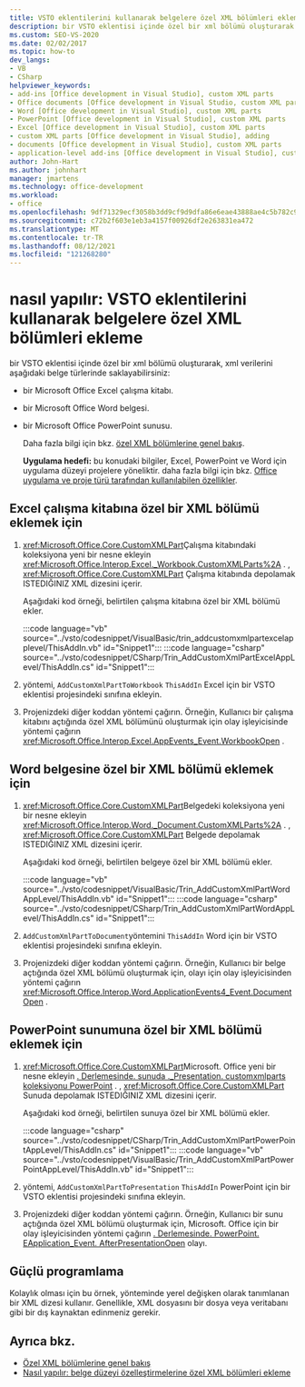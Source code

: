 ```yaml
---
title: VSTO eklentilerini kullanarak belgelere özel XML bölümleri ekleme
description: bir VSTO eklentisi içinde özel bir xml bölümü oluşturarak xml verilerini aşağıdaki belge türlerinde nasıl depolayabileceğinizi öğrenin.
ms.custom: SEO-VS-2020
ms.date: 02/02/2017
ms.topic: how-to
dev_langs:
- VB
- CSharp
helpviewer_keywords:
- add-ins [Office development in Visual Studio], custom XML parts
- Office documents [Office development in Visual Studio, custom XML parts
- Word [Office development in Visual Studio], custom XML parts
- PowerPoint [Office development in Visual Studio], custom XML parts
- Excel [Office development in Visual Studio], custom XML parts
- custom XML parts [Office development in Visual Studio], adding
- documents [Office development in Visual Studio], custom XML parts
- application-level add-ins [Office development in Visual Studio], custom XML parts
author: John-Hart
ms.author: johnhart
manager: jmartens
ms.technology: office-development
ms.workload:
- office
ms.openlocfilehash: 9df71329ecf3058b3dd9cf9d9dfa86e6eae43888ae4c5b782c9e229753e6a594
ms.sourcegitcommit: c72b2f603e1eb3a4157f00926df2e263831ea472
ms.translationtype: MT
ms.contentlocale: tr-TR
ms.lasthandoff: 08/12/2021
ms.locfileid: "121268280"
---
```

# <a name="how-to-add-custom-xml-parts-to-documents-by-using-vsto-add-ins"></a>nasıl yapılır: VSTO eklentilerini kullanarak belgelere özel XML bölümleri ekleme
  bir VSTO eklentisi içinde özel bir xml bölümü oluşturarak, xml verilerini aşağıdaki belge türlerinde saklayabilirsiniz:

- bir Microsoft Office Excel çalışma kitabı.

- bir Microsoft Office Word belgesi.

- bir Microsoft Office PowerPoint sunusu.

  Daha fazla bilgi için bkz. [özel XML bölümlerine genel bakış](../vsto/custom-xml-parts-overview.md).

  **Uygulama hedefi:** bu konudaki bilgiler, Excel, PowerPoint ve Word için uygulama düzeyi projelere yöneliktir. daha fazla bilgi için bkz. [Office uygulama ve proje türü tarafından kullanılabilen özellikler](../vsto/features-available-by-office-application-and-project-type.md).

## <a name="to-add-a-custom-xml-part-to-an-excel-workbook"></a>Excel çalışma kitabına özel bir XML bölümü eklemek için

1. <xref:Microsoft.Office.Core.CustomXMLPart>Çalışma kitabındaki koleksiyona yeni bir nesne ekleyin <xref:Microsoft.Office.Interop.Excel._Workbook.CustomXMLParts%2A> . , <xref:Microsoft.Office.Core.CustomXMLPart> Çalışma kitabında depolamak ISTEDIĞINIZ XML dizesini içerir.

     Aşağıdaki kod örneği, belirtilen çalışma kitabına özel bir XML bölümü ekler.

     :::code language="vb" source="../vsto/codesnippet/VisualBasic/trin_addcustomxmlpartexcelapplevel/ThisAddIn.vb" id="Snippet1":::
     :::code language="csharp" source="../vsto/codesnippet/CSharp/Trin_AddCustomXmlPartExcelAppLevel/ThisAddIn.cs" id="Snippet1":::

2. yöntemi, `AddCustomXmlPartToWorkbook` `ThisAddIn` Excel için bir VSTO eklentisi projesindeki sınıfına ekleyin.

3. Projenizdeki diğer koddan yöntemi çağırın. Örneğin, Kullanıcı bir çalışma kitabını açtığında özel XML bölümünü oluşturmak için olay işleyicisinde yöntemi çağırın <xref:Microsoft.Office.Interop.Excel.AppEvents_Event.WorkbookOpen> .

## <a name="to-add-a-custom-xml-part-to-a-word-document"></a>Word belgesine özel bir XML bölümü eklemek için

1. <xref:Microsoft.Office.Core.CustomXMLPart>Belgedeki koleksiyona yeni bir nesne ekleyin <xref:Microsoft.Office.Interop.Word._Document.CustomXMLParts%2A> . , <xref:Microsoft.Office.Core.CustomXMLPart> Belgede depolamak ISTEDIĞINIZ XML dizesini içerir.

     Aşağıdaki kod örneği, belirtilen belgeye özel bir XML bölümü ekler.

     :::code language="vb" source="../vsto/codesnippet/VisualBasic/Trin_AddCustomXmlPartWordAppLevel/ThisAddIn.vb" id="Snippet1":::
     :::code language="csharp" source="../vsto/codesnippet/CSharp/Trin_AddCustomXmlPartWordAppLevel/ThisAddIn.cs" id="Snippet1":::

2. `AddCustomXmlPartToDocument`yöntemini `ThisAddIn` Word için bir VSTO eklentisi projesindeki sınıfına ekleyin.

3. Projenizdeki diğer koddan yöntemi çağırın. Örneğin, Kullanıcı bir belge açtığında özel XML bölümü oluşturmak için, olayı için olay işleyicisinden yöntemi çağırın <xref:Microsoft.Office.Interop.Word.ApplicationEvents4_Event.DocumentOpen> .

## <a name="to-add-a-custom-xml-part-to-a-powerpoint-presentation"></a>PowerPoint sunumuna özel bir XML bölümü eklemek için

1. <xref:Microsoft.Office.Core.CustomXMLPart>Microsoft. Office yeni bir nesne ekleyin [. Derlemesinde. sunuda ._Presentation. customxmlparts koleksiyonu PowerPoint](/previous-versions/office/developer/office-2010/ff760806%28v%3doffice.14%29) . , <xref:Microsoft.Office.Core.CustomXMLPart> Sunuda depolamak ISTEDIĞINIZ XML dizesini içerir.

     Aşağıdaki kod örneği, belirtilen sunuya özel bir XML bölümü ekler.

     :::code language="csharp" source="../vsto/codesnippet/CSharp/Trin_AddCustomXmlPartPowerPointAppLevel/ThisAddIn.cs" id="Snippet1":::
     :::code language="vb" source="../vsto/codesnippet/VisualBasic/Trin_AddCustomXmlPartPowerPointAppLevel/ThisAddIn.vb" id="Snippet1":::

2. yöntemi, `AddCustomXmlPartToPresentation` `ThisAddIn` PowerPoint için bir VSTO eklentisi projesindeki sınıfına ekleyin.

3. Projenizdeki diğer koddan yöntemi çağırın. Örneğin, Kullanıcı bir sunu açtığında özel XML bölümü oluşturmak için, Microsoft. Office için bir olay işleyicisinden yöntemi çağırın [. Derlemesinde. PowerPoint. EApplication_Event. AfterPresentationOpen](/previous-versions/office/developer/office-2010/ff762843(v=office.14)) olayı.

## <a name="robust-programming"></a>Güçlü programlama
 Kolaylık olması için bu örnek, yönteminde yerel değişken olarak tanımlanan bir XML dizesi kullanır. Genellikle, XML dosyasını bir dosya veya veritabanı gibi bir dış kaynaktan edinmeniz gerekir.

## <a name="see-also"></a>Ayrıca bkz.
- [Özel XML bölümlerine genel bakış](../vsto/custom-xml-parts-overview.md)
- [Nasıl yapılır: belge düzeyi özelleştirmelerine özel XML bölümleri ekleme](../vsto/how-to-add-custom-xml-parts-to-document-level-customizations.md)
